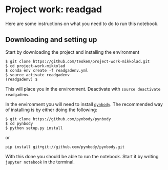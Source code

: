 # Project work: readgad

Here are some instructions on what you need to do to run this notebook. 

## Downloading and setting up

Start by downloading the project and installing the environment
```
$ git clone https://github.com/teokem/project-work-mikkolad.git
$ cd project-work-mikkolad
$ conda env create -f readgadenv.yml
$ source activate readgadenv
(readgadenv) $ 
```
This will place you in the environment. Deactivate with `source deactivate readgadenv`.

In the environment you will need to install [`pynbody`](https://github.com/pynbody/pynbody). The recommended way of installing is by either doing the following:

```
$ git clone https://github.com/pynbody/pynbody
$ cd pynbody
$ python setup.py install
```

or

```
pip install git+git://github.com/pynbody/pynbody.git
```

With this done you should be able to run the notebook. Start it by writing `jupyter notebook` in the terminal. 
